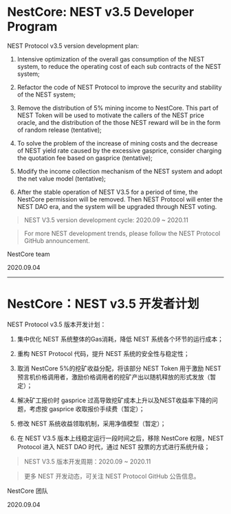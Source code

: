 # NestCore: NEST v3.5 Developer Program

NEST Protocol v3.5 version development plan:

1. Intensive optimization of the overall gas consumption of the NEST system, to reduce the operating cost of each sub contracts of the NEST system;

2. Refactor the code of NEST Protocol to improve the security and stability of the NEST system;

3. Remove the distribution of 5% mining income to NestCore. This part of NEST Token will be used to motivate the callers of the NEST price oracle, and the distribution of the those NEST reward will be in the form of random release (tentative);

4. To solve the problem of the increase of mining costs and the decrease of NEST yield rate caused by the excessive gasprice, consider charging the quotation fee based on gasprice (tentative);

5. Modify the income collection mechanism of the NEST system and adopt the net value model (tentative);

6. After the stable operation of NEST V3.5 for a period of time, the NestCore permission will be removed. Then NEST Protocol will enter the NEST DAO era, and the system will be upgraded through NEST voting.

> NEST V3.5 version development cycle: 2020.09 ~ 2020.11

> For more NEST development trends, please follow the NEST Protocol GitHub announcement.

NestCore team

2020.09.04

------

# NestCore：NEST v3.5 开发者计划

NEST Protocol v3.5 版本开发计划：

1. 集中优化 NEST 系统整体的Gas消耗，降低 NEST 系统各个环节的运行成本；

2. 重构 NEST Protocol 代码，提升 NEST 系统的安全性与稳定性；

3. 取消 NestCore 5%的挖矿收益分配，将该部分 NEST Token 用于激励 NEST 预言机价格调用者，激励价格调用者的挖矿产出以随机释放的形式发放（暂定）；

4. 解决矿工报价时 gasprice 过高导致挖矿成本上升以及NEST收益率下降的问题，考虑按 gasprice 收取报价手续费（暂定）；

5. 修改 NEST 系统收益领取机制，采用净值模型（暂定）；

6. 在 NEST V3.5 版本上线稳定运行一段时间之后，移除 NestCore 权限，NEST Protocol 进入 NEST DAO 时代，通过 NEST 投票的方式进行系统升级；

> NEST V3.5 版本开发周期：2020.09 ~ 2020.11

> 更多 NEST 开发动态，可关注 NEST Protocol GitHub 公告信息。

NestCore 团队

2020.09.04
